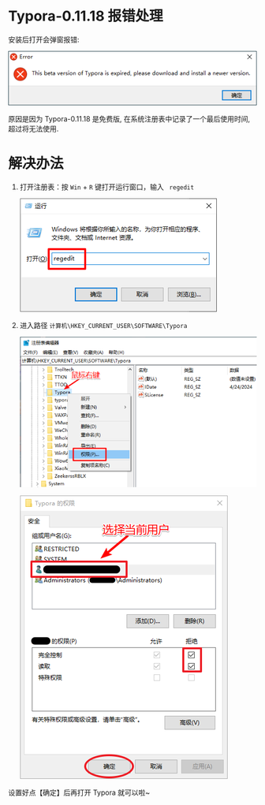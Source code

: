 # Typora-0.11.18 报错处理

安装后打开会弹窗报错:

![error](error.png)

原因是因为 Typora-0.11.18 是免费版, 在系统注册表中记录了一个最后使用时间, 超过将无法使用.



# 解决办法

1. 打开注册表：按 `Win` + `R` 键打开运行窗口，输入 ` regedit`

   ![win_run](win_run.png) 

2. 进入路径 `计算机\HKEY_CURRENT_USER\SOFTWARE\Typora`

   ![regedit](regedit.png) 

   ![permission](permission.png) 

设置好点【确定】后再打开 Typora 就可以啦~
